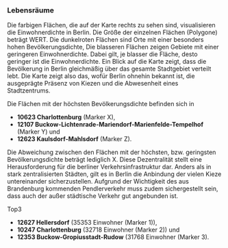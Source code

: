 ### Lebensräume

Die farbigen Flächen, die auf der Karte rechts zu sehen sind, visualisieren die Einwohnerdichte in Berlin. Die Größe der 
einzelnen Flächen (Polygone) beträgt WERT. Die dunkelroten Flächen sind Orte mit einer besonders hohen Bevölkerungsdichte,
Die blasseren Flächen zeigen Gebiete mit einer geringeren Einwohnerdichte. Dabei gilt, je blasser die Fläche, desto 
geringer ist die Einwohnerdichte. Ein Blick auf die Karte zeigt, dass die Bevölkerung in Berlin gleichmäßig über das 
gesamte Stadtgebiet verteilt lebt. Die Karte zeigt also das, wofür Berlin ohnehin bekannt ist, die ausgeprägte Präsenz von
Kiezen und die Abwesenheit eines Stadtzentrums. 

Die Flächen mit der höchsten Bevölkerungsdichte befinden sich in 
* **10623 Charlottenburg** (Marker X), 
* **12107 Buckow-Lichtenrade-Mariendorf-Marienfelde-Tempelhof** (Marker Y) und 
* **12623 Kaulsdorf-Mahlsdorf** (Marker Z). 

Die Abweichung zwischen den Flächen mit der höchsten, bzw. geringsten Bevölkerungsdichte beträgt lediglich X. Diese Dezentralität 
stellt eine Herausforderung für die berliner Verkehrsinfrastruktur dar. Anders als in stark zentralisierten Städten, 
gilt es in Berlin die Anbindung der vielen Kieze untereinander sicherzustellen. Aufgrund der Wichtigkeit des
aus Brandenburg kommenden Pendlerverkehr muss zudem sichergestellt sein, dass auch der außer städtische Verkehr 
gut angebunden ist.

Top3
* **12627 Hellersdorf** (35353 Einwohner (Marker 1)), 
* **10247 Charlottenburg** (32718 Einwohner (Marker 2)) und 
* **12353 Buckow-Gropiusstadt-Rudow** (31768 Einwohner (Marker 3).